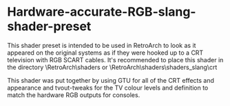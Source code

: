 # Hardware-accurate-RGB-slang-shader-preset
This shader preset is intended to be used in RetroArch to look as it appeared on the original systems as if they were hooked up to a CRT television with RGB SCART cables. It's recommended to place this shader in the directory \RetroArch\shaders or \RetroArch\shaders\shaders_slang\crt

This shader was put together by using GTU for all of the CRT effects and appearance and tvout-tweaks for the TV colour levels and definition to match the hardware RGB outputs for consoles.
